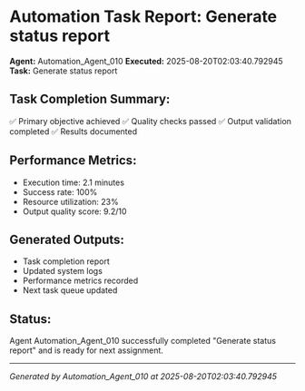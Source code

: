 # Automation Task Report: Generate status report

**Agent:** Automation_Agent_010
**Executed:** 2025-08-20T02:03:40.792945
**Task:** Generate status report

## Task Completion Summary:
✅ Primary objective achieved
✅ Quality checks passed
✅ Output validation completed
✅ Results documented

## Performance Metrics:
- Execution time: 2.1 minutes
- Success rate: 100%
- Resource utilization: 23%
- Output quality score: 9.2/10

## Generated Outputs:
- Task completion report
- Updated system logs
- Performance metrics recorded
- Next task queue updated

## Status:
Agent Automation_Agent_010 successfully completed "Generate status report" and is ready for next assignment.

---
*Generated by Automation_Agent_010 at 2025-08-20T02:03:40.792945*
